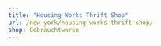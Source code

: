 ```yaml
---
title: "Housing Works Thrift Shop"
url: /new-york/housing-works-thrift-shop/
shop: Gebrauchtwaren
---
```

